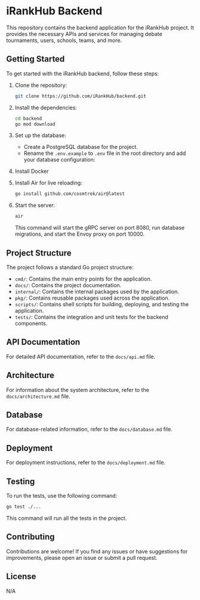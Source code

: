 # iRankHub Backend

This repository contains the backend application for the iRankHub project. It provides the necessary APIs and services for managing debate tournaments, users, schools, teams, and more.

## Getting Started

To get started with the iRankHub backend, follow these steps:

1. Clone the repository:
   ```bash
   git clone https://github.com/iRankHub/backend.git
   ```

2. Install the dependencies:
   ```bash
   cd backend
   go mod download
   ```

3. Set up the database:
   - Create a PostgreSQL database for the project.
   - Rename the `.env.example` to `.env` file in the root directory and add your database configuration:

4. Install Docker
   
5. Install Air for live reloading:
   ```bash
   go install github.com/cosmtrek/air@latest
   ```

6. Start the server:
   ```bash
   air
   ```

   This command will start the gRPC server on port 8080, run database migrations, and start the Envoy proxy on port 10000.

## Project Structure

The project follows a standard Go project structure:

- `cmd/`: Contains the main entry points for the application.
- `docs/`: Contains the project documentation.
- `internal/`: Contains the internal packages used by the application.
- `pkg/`: Contains reusable packages used across the application.
- `scripts/`: Contains shell scripts for building, deploying, and testing the application.
- `tests/`: Contains the integration and unit tests for the backend components.

## API Documentation

For detailed API documentation, refer to the `docs/api.md` file.

## Architecture

For information about the system architecture, refer to the `docs/architecture.md` file.

## Database

For database-related information, refer to the `docs/database.md` file.

## Deployment

For deployment instructions, refer to the `docs/deployment.md` file.

## Testing

To run the tests, use the following command:

```bash
go test ./...
```

This command will run all the tests in the project.

## Contributing

Contributions are welcome! If you find any issues or have suggestions for improvements, please open an issue or submit a pull request.

## License

N/A